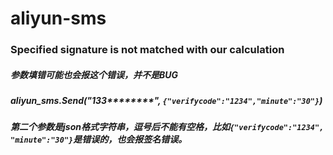 # aliyun-sms

### Specified signature is not matched with our calculation
##### 参数填错可能也会报这个错误，并不是BUG
##### aliyun_sms.Send("133********", `{"verifycode":"1234","minute":"30"}`)
##### 第二个参数是json格式字符串，逗号后不能有空格，比如`{"verifycode":"1234", "minute":"30"}`是错误的，也会报签名错误。
